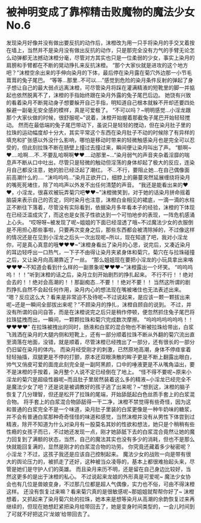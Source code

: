 # 被神明变成了靠榨精击败魔物的魔法少女 No.6

发现染月好像并没有做出要反抗的动作后，沫橙改为用一只手将染月的手交叉着按在墙上，当然并不是染月没有做出反抗的动作，只是那完全没有力气的手臂无论怎么动弹都无法撼动沫橙分毫，尽管对方其实也只是一位柔弱的少女，事实上染月的肩膀和手臂都在不断的晃动挣扎来反抗沫橙。
“那个大家伙就是进攻的这个地方吧？”沫橙空余出来的手伸向染月的下体，最后停在染月露在菊穴外边那一小节毛茸茸的兔子尾巴。
“等等…那里..不可以….”感觉到危险的染月条件反射的弹起了身子想让自己的最大弱点远离沫橙，可尽管染月将踩在灌满精液的短靴里的脚一并掂起也依然脱离不了，沫橙的手指始终跟在染月外露的兔子尾巴后边。
她饶有兴致的看着染月不断晃动身子想要躲开自己手指，明知道自己根本就躲不开却还要四处躲避一副毫无安全感的模样，真是可爱极了。
“不可以吗？~明明感觉…小淫龙跟那个大家伙做的时候，很舒服呢~”说着，沫橙开始握着那截兔子尾巴开始轻轻搅动。
然而在最低端的兔子尾巴带动下，虽说只是轻轻的搅动，但在染月肚子里的拉珠的运动幅度却十分大，其实平常这个东西在染月肚子不动的时候除了有异样的填充和扩张感以外没什么影响，哪怕是移动时带来的轻微触感染月也是完全可以忍受的，但此刻拉珠不断在肠壁上撞过去撞过来，瞬间便让染月叫出了声。
“额啊~❤….哈啊….不..不要乱哈啊啊❤❤….动那里~…”染月弱气的声音夹杂着淫靡的喘息声不断从口中吐出，尽管只是轻微的触动但淫荡的身体却起了极大的反应，连染月自己都没注意，她的脸已经泛起了潮红。
不…不行，要阻止她…在自己偶像面前高潮什么的….
“沫呜呜呜…”染月正欲开口，细脖上的藤蔓突然延展缠绕将染月的嘴死死堵住，除了呜呜声以外发不出任何清楚的声音。
“我还是能看出来的❤❤，小淫龙，很喜欢被玩弄菊穴吧❤❤~”沫橙微笑到，对于她的话染月拼命摇着脑袋来表示自己的否定，同时染月也注意，沫橙白金相见的裙底，一滴一滴的水柱正不断往下落着，尽管没有实际看到，依据染月多年看本子的经验，沫橙的下体现在已经泛滥成灾了，而这也是女孩子性欲达到一个可怕地步的表现，一阵危机感涌上心头。
“哎呀呀~被发现了呢~姐姐的下面已经湿透了哦~不过魔法少女的衣服倒是不用担心那些事啦，只要再次变身之后，那些东西都会被清除掉的，不过像这样的情况还是在见到小淫龙之后头一次出现呢~所以，现在知道了吧，我对小淫龙你，可是真心真意的哦❤❤❤~”沫橙身看出了染月的心思，说完后，又凑近染月的耳边轻呼出一口热气，一下子不由得让染月夹紧身体和菊穴，菊穴在与拉珠碰撞之后，又让染月向高潮靠近了一丝。
“那么姐姐现在要把小淫龙的小玩具拿出来咯❤❤❤~不知道会看到什么样的一副景象呢❤❤❤~”沫橙露出一个坏笑。
“呜呜呜呜！！！”听到沫橙的话之后，染月立刻开始剧烈的挣扎起来。
不行不行！！绝对会去的！！绝对会高潮的！！那副痴态…不要！！绝对不要！！
当然这所谓的剧烈挣扎自然不会起任何作用，染月内心的想法现在嘴被堵住也无法表述出来。
“嗯？反应这么大？看来是非常迫不及待呢~不过说起来，是应该一颗一颗拔出来呢~还是一瞬间全部拔出来呢？”不顾染月的挣扎，沫橙自顾自的说到。
不过，并没有所谓的自问自答，而是在沫橙说完之后只是稍作停顿，便忽然抓住兔子尾巴将拉珠猛拽而出，一瞬间，一颗颗拉珠和菊穴完成数次摩擦。
“呜呜呜呜呜呜呜！！❤❤❤❤”
在拉珠被拽出的同时，肠液和白浆的混合物也不断被拉珠给带出，白浆飞溅洒在染月的大腿内侧和短靴上，还有一部分顺着拉珠不断从外翻的菊穴流出直至滴落在地面，没错，就是顺着，尽管沫橙已经拽出了一部分，还有很长的一部分仍旧留在染月的体内。
而染月经受刚才的刺激，已然原地高潮，身体不停痉挛着轻轻抽搐，双腿更是不停的打颤，原本还双眼涣散的眸子更是不断上翻露出眼白，帅气又俏皮可爱的面庞此刻完全是一副阿黑颜，口中的唾液更是不从嘴角溢出，要不是沫橙的手按着，染月整个人说不定已经倒在了地上。
“怪不得不要呢~原来小淫龙的菊穴是超级性器呢~而且肚子里居然装着这么多的精液~小淫龙已经完全不是魔法少女了吧？还是说是被调教好的孩子逃了出来呢？~”想到这，沫橙的脑子恢复了几分理智，但还是松开了拉珠的尾端，开始舔舐起白色丝质手套上的白浆混合物。
将手套上的白浆混合物舔舐得一干二净，沫橙不禁觉得有些奇怪，因为这和普通的白浆完全不是一个味道，染月肚子里装的白浆更像是一种牛奶味的糖浆，并不会有普通白浆那种奇奇怪怪的味道和感觉，当然沫橙并没有从男性下体尝到过精液，除开不知道为什么对染月有一股莫名其妙的性欲和想法，她只是个稍稍有些性瘾的女孩子而已，不过她还发现一点，刚才她舔舐下去的白浆混合竟然让她的魔力回复到了满额的状态，当然，自己的魔法其实也没有多少的消耗，但也不是那么快就能回复满的，显然是刚才的白浆混合物的功劳。
你究竟还藏着多少秘密呢？小淫龙？不过，这孩子我还是应该自己控制起来。
魔法少女的战败一向是带有很大的舆论压力的，被抓走了还好，这种被当众凌辱的，基本上都很难抬起头来，尽管是她们是守护人们的英雄。
而且染月来历不明，还是留在自己身边比较好，当然这更多的是出于沫橙的私心。
不过说起来龙娘的外形真是可爱呢~
魔法少女协会也有几位是兽娘变身，不过那几位都是超人气偶像，实力也不俗，可由不得沫橙这样。
还没有恢复过来嘛？看来菊穴真的是很敏感呢~那姐姐就帮帮你好了~
沫橙想着，又抓起来了染月菊穴处的拉珠，她本来是想等染月从高潮的余韵恢复过来再继续的，但现在她想赶紧把染月给带回去了，她是变身时间类型的，一会儿时间到了可就不好把这只‘龙娘’给带回去了。